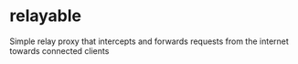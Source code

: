 # relayable
Simple relay proxy that intercepts and forwards requests from the internet towards connected clients

